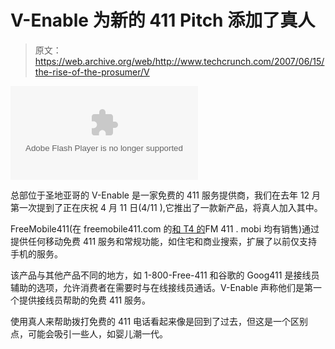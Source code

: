 # V-Enable 为新的 411 Pitch 添加了真人

> 原文：<https://web.archive.org/web/http://www.techcrunch.com/2007/06/15/the-rise-of-the-prosumer/V>

<param name="movie" value="http://www.youtube.com/v/FcO8lqkplWM&amp;hl=en"><param name="wmode" value="transparent"><embed src="https://web.archive.org/web/20081006163849oe_/http://www.youtube.com/v/FcO8lqkplWM&amp;hl=en" type="application/x-shockwave-flash" wmode="transparent">

总部位于圣地亚哥的 V-Enable 是一家免费的 411 服务提供商，我们在去年 12 月第一次提到了正在庆祝 4 月 11 日(4/11 ),它推出了一款新产品，将真人加入其中。

FreeMobile411(在 freemobile411.com 的[和 T4 的](https://web.archive.org/web/20081006163849/http://freemobile411.com/)FM 411 . mobi 均有销售)通过提供任何移动免费 411 服务和常规功能，如住宅和商业搜索，扩展了以前仅支持手机的服务。

该产品与其他产品不同的地方，如 1-800-Free-411 和谷歌的 Goog411 是接线员辅助的选项，允许消费者在需要时与在线接线员通话。V-Enable 声称他们是第一个提供接线员帮助的免费 411 服务。

使用真人来帮助拨打免费的 411 电话看起来像是回到了过去，但这是一个区别点，可能会吸引一些人，如婴儿潮一代。